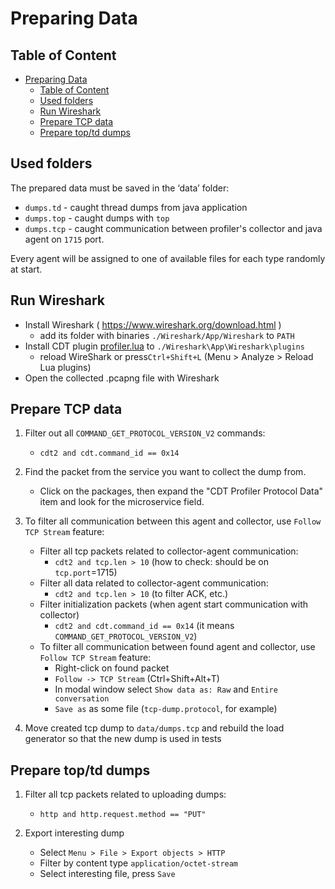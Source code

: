 # Preparing Data

## Table of Content

<!-- TOC -->
* [Preparing Data](#preparing-data)
  * [Table of Content](#table-of-content)
  * [Used folders](#used-folders)
  * [Run Wireshark](#run-wireshark)
  * [Prepare TCP data](#prepare-tcp-data)
  * [Prepare top/td dumps](#prepare-toptd-dumps)
<!-- TOC -->

## Used folders

The prepared data must be saved in the ‘data’ folder:

* `dumps.td`  - caught thread dumps from java application
* `dumps.top` - caught dumps with `top`
* `dumps.tcp` - caught communication between profiler's collector and java agent on `1715` port.

Every agent will be assigned to one of available files for each type randomly at start.

## Run Wireshark

* Install Wireshark ( <https://www.wireshark.org/download.html> )
  * add its folder with binaries `./Wireshark/App/Wireshark` to `PATH`
* Install CDT plugin [profiler.lua](../scripts/wireshark.lua/profiler.lua) to `./Wireshark\App\Wireshark\plugins`
  * reload WireShark or press`Ctrl+Shift+L` (Menu > Analyze > Reload Lua plugins)
* Open the collected .pcapng file with Wireshark

## Prepare TCP data

1. Filter out all `COMMAND_GET_PROTOCOL_VERSION_V2` commands:
   * `cdt2 and cdt.command_id == 0x14`

2. Find the packet from the service you want to collect the dump from.
   * Click on the packages, then expand the
   "CDT Profiler Protocol Data" item and look for the microservice field.

3. To filter all communication between this agent and collector, use `Follow TCP Stream` feature:
   * Filter all tcp packets related to collector-agent communication:
     * `cdt2 and tcp.len > 10` (how to check: should be on `tcp.port`=1715)
   * Filter all data related to collector-agent communication:
     * `cdt2 and tcp.len > 10` (to filter ACK, etc.)
   * Filter initialization packets (when agent start communication with collector)
     * `cdt2 and cdt.command_id == 0x14` (it means `COMMAND_GET_PROTOCOL_VERSION_V2`)
   * To filter all communication between found agent and collector, use `Follow TCP Stream` feature:
     * Right-click on found packet
     * `Follow -> TCP Stream` (Ctrl+Shift+Alt+T)
     * In modal window select `Show data as: Raw` and `Entire conversation`
     * `Save as` as some file (`tcp-dump.protocol`, for example)

4. Move created tcp dump to `data/dumps.tcp` and rebuild the load generator
so that the new dump is used in tests

## Prepare top/td dumps

1. Filter all tcp packets related to uploading dumps:
   * `http and http.request.method == "PUT"`

2. Export interesting dump
   * Select `Menu > File > Export objects > HTTP`
   * Filter by content type `application/octet-stream`
   * Select interesting file, press `Save`
